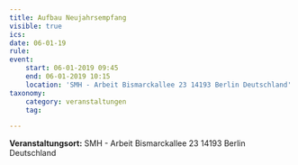 ```yaml
---
title: Aufbau Neujahrsempfang
visible: true
ics: 
date: 06-01-19
rule: 
event:
	start: 06-01-2019 09:45
	end: 06-01-2019 10:15
	location: 'SMH - Arbeit Bismarckallee 23 14193‎ Berlin Deutschland'
taxonomy:
	category: veranstaltungen
	tag: 

---
```




**Veranstaltungsort:** SMH - Arbeit
Bismarckallee 23
14193‎ Berlin
Deutschland

